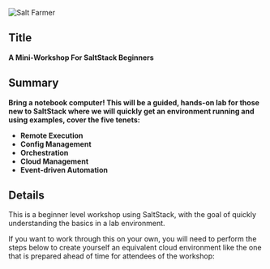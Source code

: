 ![Salt Farmer](https://secure.meetupstatic.com/photos/event/4/c/e/7/highres_479479687.jpeg)

## Title
**A Mini-Workshop For SaltStack Beginners**

## Summary
**Bring a notebook computer! This will be a guided, hands-on lab for those new to SaltStack where we will quickly get an environment running and using examples, cover the five tenets:**

* **Remote Execution**
* **Config Management**
* **Orchestration**
* **Cloud Management**
* **Event-driven Automation**

## Details

This is a beginner level workshop using SaltStack, with the goal of quickly understanding the basics in a lab environment.

If you want to work through this on your own, you will need to perform the steps below to create yourself an equivalent cloud environment like the one that is prepared ahead of time for attendees of the workshop:

